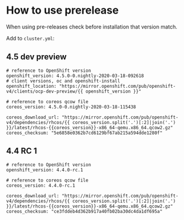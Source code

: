 # How to use prerelease

When using pre-releases check before installation that version match.


Add to `cluster.yml`:

## 4.5 dev preview

```
# reference to OpenShift version
openshift_version: 4.5.0-0.nightly-2020-03-18-092618
# client versions, oc and openshift-install
openshift_location: "https://mirror.openshift.com/pub/openshift-v4/clients/ocp-dev-preview/{{ openshift_version }}"

# reference to coreos qcow file
coreos_version: 4.5.0-0.nightly-2020-03-18-115438

coreos_download_url: "https://mirror.openshift.com/pub/openshift-v4/dependencies/rhcos/{{ coreos_version.split('.')[:2]|join('.') }}/latest/rhcos-{{coreos_version}}-x86_64-qemu.x86_64.qcow2.gz"
coreos_checksum: "5e6858e0362b7cd6129bf67ab215a594dde1280f"
```

## 4.4 RC 1

```
# reference to OpenShift version
openshift_version: 4.4.0-rc.1

# reference to coreos qcow file
coreos_version: 4.4.0-rc.1

coreos_download_url: "https://mirror.openshift.com/pub/openshift-v4/dependencies/rhcos/{{ coreos_version.split('.')[:2]|join('.') }}/latest/rhcos-{{coreos_version}}-x86_64-qemu.x86_64.qcow2.gz"
coreos_checksum: "ce3fddeb4d362b917a40fb02ba30dc4da1df695a"
```
